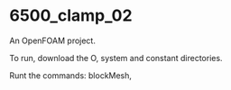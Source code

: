 # 6500_clamp_02

An OpenFOAM project.

To run, download the O, system and constant directories.

Runt the commands: blockMesh, 
